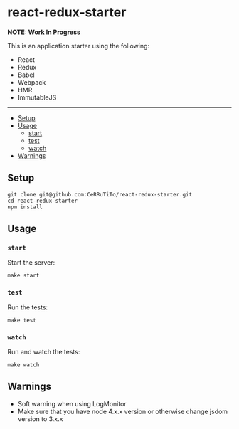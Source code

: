 # react-redux-starter

**NOTE: Work In Progress**

This is an application starter using the following:
- React
- Redux
- Babel
- Webpack
- HMR
- ImmutableJS

---

* [Setup](#setup)
* [Usage](#usage)
  * [start](#start)
  * [test](#test)
  * [watch](#watch)
* [Warnings](#warnings)


## Setup

```
git clone git@github.com:CeRRuTiTo/react-redux-starter.git
cd react-redux-starter
npm install
```


## Usage

### `start`
Start the server:
```
make start
```

### `test`
Run the tests:
```
make test
```

### `watch`
Run and watch the tests:
```
make watch
```


## Warnings

- Soft warning when using LogMonitor
- Make sure that you have node 4.x.x version or otherwise change jsdom version to
3.x.x
